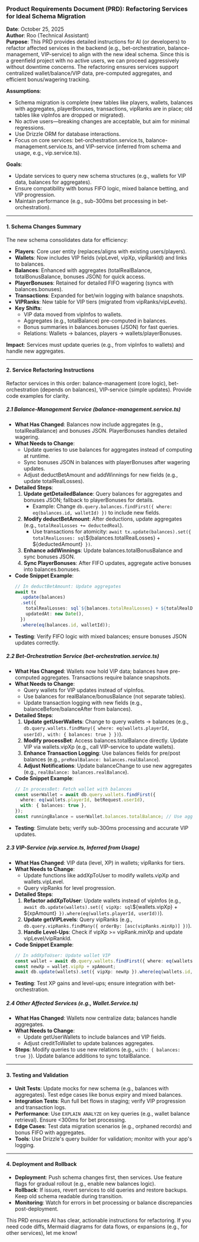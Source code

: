 ### Product Requirements Document (PRD): Refactoring Services for Ideal Schema Migration

**Date**: October 25, 2025  
**Author**: Roo (Technical Assistant)  
**Purpose**: This PRD provides detailed instructions for AI (or developers) to refactor affected services in the backend (e.g., bet-orchestration, balance-management, VIP-service) to align with the new ideal schema. Since this is a greenfield project with no active users, we can proceed aggressively without downtime concerns. The refactoring ensures services support centralized wallet/balance/VIP data, pre-computed aggregates, and efficient bonus/wagering tracking.

**Assumptions**:

- Schema migration is complete (new tables like players, wallets, balances with aggregates, playerBonuses, transactions, vipRanks are in place; old tables like vipInfos are dropped or migrated).
- No active users—breaking changes are acceptable, but aim for minimal regressions.
- Use Drizzle ORM for database interactions.
- Focus on core services: bet-orchestration.service.ts, balance-management.service.ts, and VIP-service (inferred from schema and usage, e.g., vip.service.ts).

**Goals**:

- Update services to query new schema structures (e.g., wallets for VIP data, balances for aggregates).
- Ensure compatibility with bonus FIFO logic, mixed balance betting, and VIP progression.
- Maintain performance (e.g., sub-300ms bet processing in bet-orchestration).

---

#### 1. **Schema Changes Summary**

The new schema consolidates data for efficiency:

- **Players**: Core user entity (replaces/aligns with existing users/players).
- **Wallets**: Now includes VIP fields (vipLevel, vipXp, vipRankId) and links to balances.
- **Balances**: Enhanced with aggregates (totalRealBalance, totalBonusBalance, bonuses JSON) for quick access.
- **PlayerBonuses**: Retained for detailed FIFO wagering (syncs with balances.bonuses).
- **Transactions**: Expanded for bet/win logging with balance snapshots.
- **VIPRanks**: New table for VIP tiers (migrated from vipRanks/vipLevels).
- **Key Shifts**:
  - VIP data moved from vipInfos to wallets.
  - Aggregates (e.g., totalBalance) pre-computed in balances.
  - Bonus summaries in balances.bonuses (JSON) for fast queries.
  - Relations: Wallets -> balances, players -> wallets/playerBonuses.

**Impact**: Services must update queries (e.g., from vipInfos to wallets) and handle new aggregates.

---

#### 2. **Service Refactoring Instructions**

Refactor services in this order: balance-management (core logic), bet-orchestration (depends on balances), VIP-service (simple updates). Provide code examples for clarity.

##### 2.1 **Balance-Management Service (balance-management.service.ts)**

- **What Has Changed**: Balances now include aggregates (e.g., totalRealBalance) and bonuses JSON. PlayerBonuses handles detailed wagering.
- **What Needs to Change**:
  - Update queries to use balances for aggregates instead of computing at runtime.
  - Sync bonuses JSON in balances with playerBonuses after wagering updates.
  - Adjust deductBetAmount and addWinnings for new fields (e.g., update totalRealLosses).
- **Detailed Steps**:
  1.  **Update getDetailedBalance**: Query balances for aggregates and bonuses JSON; fallback to playerBonuses for details.
      - Example: Change `db.query.balances.findFirst({ where: eq(balances.id, walletId) })` to include new fields.
  2.  **Modify deductBetAmount**: After deductions, update aggregates (e.g., `totalRealLosses += deductedReal`).
      - Use transactions for atomicity: `await tx.update(balances).set({ totalRealLosses: sql`${balances.totalRealLosses} + ${deductedAmount}` })`.
  3.  **Enhance addWinnings**: Update balances.totalBonusBalance and sync bonuses JSON.
  4.  **Sync PlayerBonuses**: After FIFO updates, aggregate active bonuses into balances.bonuses.
- **Code Snippet Example**:
  ```typescript
  // In deductBetAmount: Update aggregates
  await tx
    .update(balances)
    .set({
      totalRealLosses: sql`${balances.totalRealLosses} + ${totalRealDeducted}`,
      updatedAt: new Date(),
    })
    .where(eq(balances.id, walletId));
  ```
- **Testing**: Verify FIFO logic with mixed balances; ensure bonuses JSON updates correctly.

##### 2.2 **Bet-Orchestration Service (bet-orchestration.service.ts)**

- **What Has Changed**: Wallets now hold VIP data; balances have pre-computed aggregates. Transactions require balance snapshots.
- **What Needs to Change**:
  - Query wallets for VIP updates instead of vipInfos.
  - Use balances for realBalance/bonusBalance (not separate tables).
  - Update transaction logging with new fields (e.g., balanceBefore/balanceAfter from balances).
- **Detailed Steps**:
  1.  **Update getUserWallets**: Change to query wallets -> balances (e.g., `db.query.wallets.findMany({ where: eq(wallets.playerId, userId), with: { balances: true } })`).
  2.  **Modify processBet**: Access balances.totalBalance directly. Update VIP via wallets.vipXp (e.g., call VIP-service to update wallets).
  3.  **Enhance Transaction Logging**: Use balances fields for pre/post balances (e.g., `preRealBalance: balances.realBalance`).
  4.  **Adjust Notifications**: Update balanceChange to use new aggregates (e.g., `realBalance: balances.realBalance`).
- **Code Snippet Example**:
  ```typescript
  // In processBet: Fetch wallet with balances
  const userWallet = await db.query.wallets.findFirst({
    where: eq(wallets.playerId, betRequest.userId),
    with: { balances: true },
  });
  const runningBalance = userWallet.balances.totalBalance; // Use aggregate
  ```
- **Testing**: Simulate bets; verify sub-300ms processing and accurate VIP updates.

##### 2.3 **VIP-Service (vip.service.ts, Inferred from Usage)**

- **What Has Changed**: VIP data (level, XP) in wallets; vipRanks for tiers.
- **What Needs to Change**:
  - Update functions like addXpToUser to modify wallets.vipXp and wallets.vipLevel.
  - Query vipRanks for level progression.
- **Detailed Steps**:
  1.  **Refactor addXpToUser**: Update wallets instead of vipInfos (e.g., `await db.update(wallets).set({ vipXp: sql`${wallets.vipXp} + ${xpAmount}` }).where(eq(wallets.playerId, userId))`).
  2.  **Update getVIPLevels**: Query vipRanks (e.g., `db.query.vipRanks.findMany({ orderBy: [asc(vipRanks.minXp)] })`).
  3.  **Handle Level-Ups**: Check if vipXp >= vipRank.minXp and update vipLevel/vipRankId.
- **Code Snippet Example**:
  ```typescript
  // In addXpToUser: Update wallet VIP
  const wallet = await db.query.wallets.findFirst({ where: eq(wallets.playerId, userId) });
  const newXp = wallet.vipXp + xpAmount;
  await db.update(wallets).set({ vipXp: newXp }).where(eq(wallets.id, wallet.id));
  ```
- **Testing**: Test XP gains and level-ups; ensure integration with bet-orchestration.

##### 2.4 **Other Affected Services (e.g., Wallet.Service.ts)**

- **What Has Changed**: Wallets now centralize data; balances handle aggregates.
- **What Needs to Change**:
  - Update getUserWallets to include balances and VIP fields.
  - Adjust creditToWallet to update balances aggregates.
- **Steps**: Modify queries to use new relations (e.g., `with: { balances: true }`). Update balance additions to sync totalBalance.

---

#### 3. **Testing and Validation**

- **Unit Tests**: Update mocks for new schema (e.g., balances with aggregates). Test edge cases like bonus expiry and mixed balances.
- **Integration Tests**: Run full bet flows in staging; verify VIP progression and transaction logs.
- **Performance**: Use `EXPLAIN ANALYZE` on key queries (e.g., wallet balance retrieval). Ensure <300ms for bet processing.
- **Edge Cases**: Test data migration scenarios (e.g., orphaned records) and bonus FIFO with aggregates.
- **Tools**: Use Drizzle's query builder for validation; monitor with your app's logging.

---

#### 4. **Deployment and Rollback**

- **Deployment**: Push schema changes first, then services. Use feature flags for gradual rollout (e.g., enable new balances logic).
- **Rollback**: If issues, revert services to old queries and restore backups. Keep old schema readable during transition.
- **Monitoring**: Watch for errors in bet processing or balance discrepancies post-deployment.

This PRD ensures AI has clear, actionable instructions for refactoring. If you need code diffs, Mermaid diagrams for data flows, or expansions (e.g., for other services), let me know!
